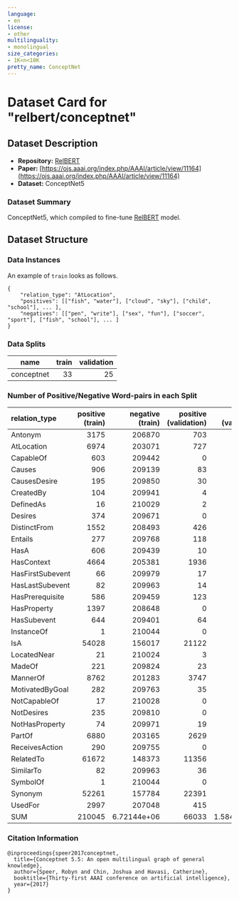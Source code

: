 ```yaml
---
language:
- en
license:
- other
multilinguality:
- monolingual
size_categories:
- 1K<n<10K
pretty_name: ConceptNet
---
```

# Dataset Card for "relbert/conceptnet"
## Dataset Description
- **Repository:** [RelBERT](https://github.com/asahi417/relbert)
- **Paper:** [https://ojs.aaai.org/index.php/AAAI/article/view/11164](https://ojs.aaai.org/index.php/AAAI/article/view/11164)
- **Dataset:** ConceptNet5

### Dataset Summary
ConceptNet5, which compiled to fine-tune [RelBERT](https://github.com/asahi417/relbert) model.

## Dataset Structure
### Data Instances
An example of `train` looks as follows.
```
{
    "relation_type": "AtLocation",
    "positives": [["fish", "water"], ["cloud", "sky"], ["child", "school"], ... ],
    "negatives": [["pen", "write"], ["sex", "fun"], ["soccer", "sport"], ["fish", "school"], ... ]
}
```

### Data Splits
|  name   |train|validation|
|---------|----:|---------:|
|conceptnet| 33 |      25|

### Number of Positive/Negative Word-pairs in each Split

| relation_type    |   positive (train) |   negative (train) |   positive (validation) |   negative (validation) |
|:-----------------|-------------------:|-------------------:|------------------------:|------------------------:|
| Antonym          |               3175 |   206870           |                     703 |         65330           |
| AtLocation       |               6974 |   203071           |                     727 |         65306           |
| CapableOf        |                603 |   209442           |                       0 |             0           |
| Causes           |                906 |   209139           |                      83 |         65950           |
| CausesDesire     |                195 |   209850           |                      30 |         66003           |
| CreatedBy        |                104 |   209941           |                       4 |         66029           |
| DefinedAs        |                 16 |   210029           |                       2 |         66031           |
| Desires          |                374 |   209671           |                       0 |             0           |
| DistinctFrom     |               1552 |   208493           |                     426 |         65607           |
| Entails          |                277 |   209768           |                     118 |         65915           |
| HasA             |                606 |   209439           |                      10 |         66023           |
| HasContext       |               4664 |   205381           |                    1936 |         64097           |
| HasFirstSubevent |                 66 |   209979           |                      17 |         66016           |
| HasLastSubevent  |                 82 |   209963           |                      14 |         66019           |
| HasPrerequisite  |                586 |   209459           |                     123 |         65910           |
| HasProperty      |               1397 |   208648           |                       0 |             0           |
| HasSubevent      |                644 |   209401           |                      64 |         65969           |
| InstanceOf       |                  1 |   210044           |                       0 |             0           |
| IsA              |              54028 |   156017           |                   21122 |         44911           |
| LocatedNear      |                 21 |   210024           |                       3 |         66030           |
| MadeOf           |                221 |   209824           |                      23 |         66010           |
| MannerOf         |               8762 |   201283           |                    3747 |         62286           |
| MotivatedByGoal  |                282 |   209763           |                      35 |         65998           |
| NotCapableOf     |                 17 |   210028           |                       0 |             0           |
| NotDesires       |                235 |   209810           |                       0 |             0           |
| NotHasProperty   |                 74 |   209971           |                      19 |         66014           |
| PartOf           |               6880 |   203165           |                    2629 |         63404           |
| ReceivesAction   |                290 |   209755           |                       0 |             0           |
| RelatedTo        |              61672 |   148373           |                   11356 |         54677           |
| SimilarTo        |                 82 |   209963           |                      36 |         65997           |
| SymbolOf         |                  1 |   210044           |                       0 |             0           |
| Synonym          |              52261 |   157784           |                   22391 |         43642           |
| UsedFor          |               2997 |   207048           |                     415 |         65618           |
| SUM              |             210045 |        6.72144e+06 |                   66033 |             1.58479e+06 |

### Citation Information
```
@inproceedings{speer2017conceptnet,
  title={Conceptnet 5.5: An open multilingual graph of general knowledge},
  author={Speer, Robyn and Chin, Joshua and Havasi, Catherine},
  booktitle={Thirty-first AAAI conference on artificial intelligence},
  year={2017}
}
```